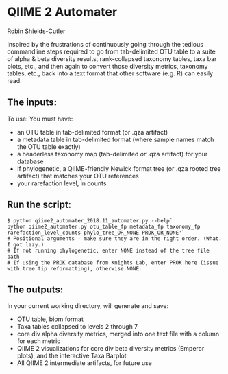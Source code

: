 # QIIME 2 Automater
Robin Shields-Cutler

Inspired by the frustrations of continuously going through the tedious commandline steps required to go from tab-delimited OTU table to a suite of alpha & beta diversity results, rank-collapsed taxonomy tables, taxa bar plots, etc., and then again to convert those diversity metrics, taxonomy tables, etc., back into a text format that other software (e.g. R) can easily read.

## The inputs:
To use: You must have:
* an OTU table in tab-delimited format (or .qza artifact)
* a metadata table in tab-delimited format (where sample names match the OTU table exactly)
* a headerless taxonomy map (tab-delimited _or_ .qza artifact) for your database
* if phylogenetic, a QIIME-friendly Newick format tree (or .qza rooted tree artifact) that matches your OTU references
* your rarefaction level, in counts

## Run the script:
```shell
$ python qiime2_automater_2018.11_automater.py --help`
python qiime2_automater.py otu_table_fp metadata_fp taxonomy_fp rarefaction_level_counts phylo_tree_OR_NONE PROK_OR_NONE'`
# Positional arguments - make sure they are in the right order. (What. I got lazy.)
# If not running phylogenetic, enter NONE instead of the tree file path
# If using the PROK database from Knights Lab, enter PROK here (issue with tree tip reformatting), otherwise NONE.
```

## The outputs:
In your current working directory, will generate and save:
* OTU table, biom format
* Taxa tables collapsed to levels 2 through 7
* core div alpha diversity metrics, merged into one text file with a column for each metric
* QIIME 2 visualizations for core div beta diversity metrics (Emperor plots), and the interactive Taxa Barplot
* All QIIME 2 intermediate artifacts, for future use

